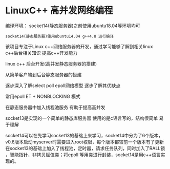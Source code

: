 ﻿# LinuxC++ 高并发网络编程

编译环境：
	socket14(静态服务器)之前使用ubuntu18.04等环境均可

	socket14(静态服务器)使用ubuntu14.04 g++4.8 进行编译

该项目专注于Linux c++网络服务器的开发，通过学习能够了解到相关linux c++后台相关知识 提高c++开发能力

linux c++ 后台开发(高并发静态服务器的搭建)

从简单客户端到后台静态服务器的搭建

逐步深入了解select poll epoll网络模型 逐步了解其优缺点

常用epoll ET + NONBLOCKING 模式

在静态服务器中加入线程池服务 有助于提高高并发

socket13是实现的一个简单的静态库服务器 使用的是c语言写的，结构很简单 易于理解

socket14可以在先学习socket13的基础上来学习，socket14中分为了6个版本，v0.6版本启动myserver时需要进入root权限，每个版本都较前一个版本有了更新 在socket13的基础上加入了线程池，定时器，请求任务队列，同时加入了RALL锁
，智能指针，非拷贝赋值类；将epoll 等用类进行封装，socket14是用c++语言实现的。




